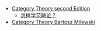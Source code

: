 * [Category Theory second Edition](https://global.oup.com/academic/product/category-theory-9780199237180?cc=cn&lang=en&)
  * [怎样学范畴论？](https://www.zhihu.com/question/20448295/answer/18672397)
* [Category Theory Bartosz Milewski](https://www.youtube.com/playlist?list=PLbgaMIhjbmEnaH_LTkxLI7FMa2HsnawM_)
  
